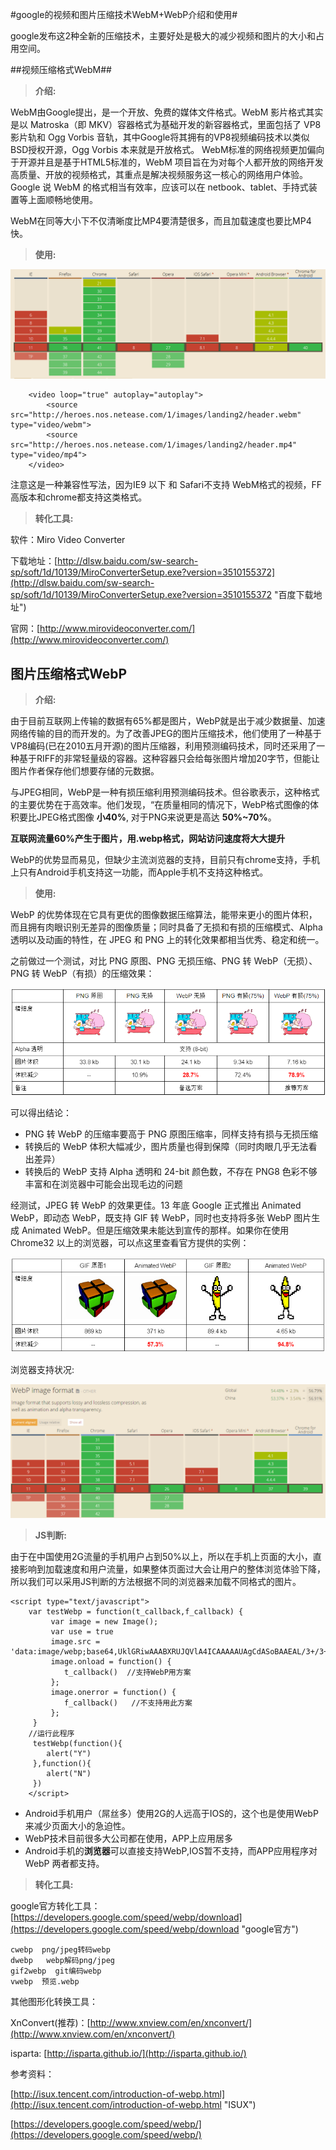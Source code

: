 #google的视频和图片压缩技术WebM+WebP介绍和使用#

google发布这2种全新的压缩技术，主要好处是极大的减少视频和图片的大小和占用空间。

##视频压缩格式WebM##

> **介绍:**

WebM由Google提出，是一个开放、免费的媒体文件格式。WebM 影片格式其实是以 Matroska（即 MKV）容器格式为基础开发的新容器格式，里面包括了 VP8 影片轨和 Ogg Vorbis 音轨，其中Google将其拥有的VP8视频编码技术以类似BSD授权开源，Ogg Vorbis 本来就是开放格式。 WebM标准的网络视频更加偏向于开源并且是基于HTML5标准的，WebM 项目旨在为对每个人都开放的网络开发高质量、开放的视频格式，其重点是解决视频服务这一核心的网络用户体验。Google 说 WebM 的格式相当有效率，应该可以在 netbook、tablet、手持式装置等上面顺畅地使用。

WebM在同等大小下不仅清晰度比MP4要清楚很多，而且加载速度也要比MP4快。

> **使用:**

![WebM兼容性](https://raw.githubusercontent.com/jv-fe/jv-fe.github.com/master/JV/JVC/google-image-compress/webm-use.png)

    
        <video loop="true" autoplay="autoplay">
            <source src="http://heroes.nos.netease.com/1/images/landing2/header.webm" type="video/webm">
            <source src="http://heroes.nos.netease.com/1/images/landing2/header.mp4" type="video/mp4">
        </video>

注意这是一种兼容性写法，因为IE9 以下 和 Safari不支持 WebM格式的视频，FF高版本和chrome都支持这类格式。

> **转化工具:**

软件：Miro Video Converter

下载地址：[http://dlsw.baidu.com/sw-search-sp/soft/1d/10139/MiroConverterSetup.exe?version=3510155372](http://dlsw.baidu.com/sw-search-sp/soft/1d/10139/MiroConverterSetup.exe?version=3510155372 "百度下载地址")

官网：[http://www.mirovideoconverter.com/](http://www.mirovideoconverter.com/)


## 图片压缩格式WebP ##

> **介绍:**


由于目前互联网上传输的数据有65%都是图片，WebP就是出于减少数据量、加速网络传输的目的而开发的。为了改善JPEG的图片压缩技术，他们使用了一种基于VP8编码(已在2010五月开源)的图片压缩器，利用预测编码技术，同时还采用了一种基于RIFF的非常轻量级的容器。这种容器只会给每张图片增加20字节，但能让图片作者保存他们想要存储的元数据。



与JPEG相同，WebP是一种有损压缩利用预测编码技术。但谷歌表示，这种格式的主要优势在于高效率。他们发现，“在质量相同的情况下，WebP格式图像的体积要比JPEG格式图像 **小40%**, 对于PNG来说更是高达 **50%~70%**。

**互联网流量60%产生于图片，用.webp格式，网站访问速度将大大提升**

WebP的优势显而易见，但缺少主流浏览器的支持，目前只有chrome支持，手机上只有Android手机支持这一功能，而Apple手机不支持这种格式。

> **使用:**

WebP 的优势体现在它具有更优的图像数据压缩算法，能带来更小的图片体积，而且拥有肉眼识别无差异的图像质量；同时具备了无损和有损的压缩模式、Alpha 透明以及动画的特性，在 JPEG 和 PNG 上的转化效果都相当优秀、稳定和统一。

之前做过一个测试，对比 PNG 原图、PNG 无损压缩、PNG 转 WebP（无损）、PNG 转 WebP（有损）的压缩效果：

![PNG图片比较](https://raw.githubusercontent.com/jv-fe/jv-fe.github.com/master/JV/JVC/google-image-compress/webp-compare2.png)

可以得出结论：

- PNG 转 WebP 的压缩率要高于 PNG 原图压缩率，同样支持有损与无损压缩
- 转换后的 WebP 体积大幅减少，图片质量也得到保障（同时肉眼几乎无法看出差异）
- 转换后的 WebP 支持 Alpha 透明和 24-bit 颜色数，不存在 PNG8 色彩不够丰富和在浏览器中可能会出现毛边的问题


经测试，JPEG 转 WebP 的效果更佳。13 年底 Google 正式推出 Animated WebP，即动态 WebP，既支持 GIF 转 WebP，同时也支持将多张 WebP 图片生成 Animated WebP。但是压缩效果未能达到宣传的那样。如果你在使用 Chrome32 以上的浏览器，可以点这里查看官方提供的实例：


![gif图片比较](https://raw.githubusercontent.com/jv-fe/jv-fe.github.com/master/JV/JVC/google-image-compress/webp-compare.jpg)


浏览器支持状况:

![gif图片比较](https://raw.githubusercontent.com/jv-fe/jv-fe.github.com/master/JV/JVC/google-image-compress/webp-use.png)

> **JS判断:**


由于在中国使用2G流量的手机用户占到50%以上，所以在手机上页面的大小，直接影响到加载速度和用户流量，如果整体页面过大会让用户的整体浏览体验下降，所以我们可以采用JS判断的方法根据不同的浏览器来加载不同格式的图片。



    <script type="text/javascript">
        var testWebp = function(t_callback,f_callback) {
             var image = new Image();
             var use = true
             image.src = 'data:image/webp;base64,UklGRiwAAABXRUJQVlA4ICAAAAAUAgCdASoBAAEAL/3+/3+CAB/AAAFzrNsAAP5QAAAAAA==';
             image.onload = function() {
                t_callback()  //支持WebP用方案
             };
             image.onerror = function() {
                f_callback()   //不支持用此方案
             };
         }
		//运行此程序
         testWebp(function(){
            alert("Y")
         },function(){
            alert("N")
         })
        </script>


- Android手机用户（屌丝多）使用2G的人远高于IOS的，这个也是使用WebP来减少页面大小的急迫性。
- WebP技术目前很多大公司都在使用，APP上应用居多
- Android手机的**浏览器**可以直接支持WebP,IOS暂不支持，而APP应用程序对WebP 两者都支持。

> **转化工具:**


google官方转化工具：[https://developers.google.com/speed/webp/download](https://developers.google.com/speed/webp/download "google官方")

    cwebp  png/jpeg转码webp
    dwebp   webp解码png/jpeg
    gif2webp  git编码webp
    vwebp  预览.webp

其他图形化转换工具：

XnConvert(推荐)：[http://www.xnview.com/en/xnconvert/](http://www.xnview.com/en/xnconvert/)

isparta: [http://isparta.github.io/](http://isparta.github.io/)


参考资料：

[http://isux.tencent.com/introduction-of-webp.html](http://isux.tencent.com/introduction-of-webp.html "ISUX")

[https://developers.google.com/speed/webp/](https://developers.google.com/speed/webp/)
